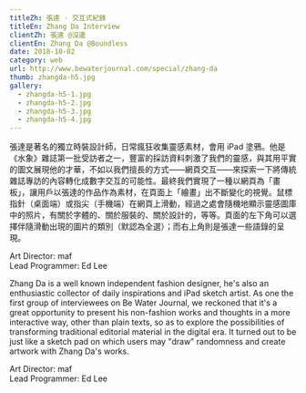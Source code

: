 ```yaml
---
titleZh: 張達 · 交互式紀錄
titleEn: Zhang Da Interview
clientZh: 張達 @沒邊
clientEn: Zhang Da @Boundless
date: 2018-10-02
category: web
url: http://www.bewaterjournal.com/special/zhang-da
thumb: zhangda-h5.jpg
gallery:
  - zhangda-h5-1.jpg
  - zhangda-h5-2.jpg
  - zhangda-h5-3.jpg
  - zhangda-h5-4.jpg
---
```


張達是著名的獨立時裝設計師，日常瘋狂收集靈感素材，會用 iPad 塗鴉。他是《水象》雜誌第一批受訪者之一，豐富的採訪資料刺激了我們的靈感，與其用平實的圖文展現他的才華，不如以我們擅長的方式——網頁交互——來探索一下將傳統雜誌專訪的內容轉化成數字交互的可能性。最終我們實現了一種以網頁為「畫板」，讓用戶以張達的作品作為素材，在頁面上「繪畫」出不斷變化的視覺。鼠標指針（桌面端）或指尖（手機端）在網頁上滑動，經過之處會隨機地顯示靈感圖庫中的照片，有關於字體的、關於服裝的、關於設計的，等等。頁面的左下角可以選擇伴隨滑動出現的圖片的類別（默認為全選）；而右上角則是張達一些語錄的呈現。

Art Director: maf<br/>Lead Programmer: Ed Lee

<!-- lang -->

Zhang Da is a well known independent fashion designer, he's also an enthusiastic collector of daily inspirations and iPad sketch artist. As one the first group of interviewees on Be Water Journal, we reckoned that it's a great opportunity to present his non-fashion works and thoughts in a more interactive way, other than plain texts, so as to explore the possibilities of transforming traditional editorial material in the digital era. It turned out to be just like a sketch pad on which users may \"draw\" randomness and create artwork with Zhang Da's works.

Art Director: maf<br/>Lead Programmer: Ed Lee
